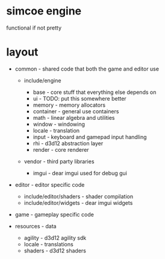 # simcoe engine
functional if not pretty

# layout
* common - shared code that both the game and editor use
    * include/engine
        * base - core stuff that everything else depends on
        * ui - TODO: put this somewhere better
        * memory - memory allocators
        * container - general use containers
        * math - linear algebra and utilities
        * window - windowing
        * locale - translation
        * input - keyboard and gamepad input handling
        * rhi - d3d12 abstraction layer
        * render - core renderer

    * vendor - third party libraries
        * imgui - dear imgui used for debug gui

* editor - editor specific code
    * include/editor/shaders - shader compilation
    * include/editor/widgets - dear imgui widgets

* game - gameplay specific code

* resources - data
    * agility - d3d12 agility sdk
    * locale - translations
    * shaders - d3d12 shaders